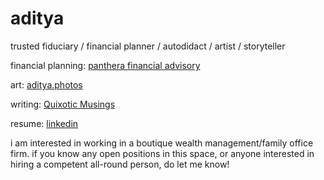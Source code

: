 # aditya

trusted fiduciary / financial planner / autodidact / artist / storyteller

financial planning: [panthera financial advisory](https://www.pantheracapital.in)

art: [aditya.photos](https://adityag.netlify.app)

writing: [Quixotic Musings](https://buttondown.email/adityag)

resume: [linkedin](https://www.linkedin.com/in/adityagovindaraj)

i am interested in working in a boutique wealth management/family office firm. if you know any open positions in this space, or anyone interested in hiring a competent all-round person, do let me know!
